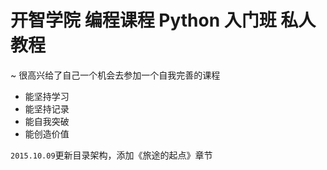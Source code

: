 # 开智学院 编程课程 Python 入门班 私人教程
~ 很高兴给了自己一个机会去参加一个自我完善的课程

- 能坚持学习
- 能坚持记录
- 能自我突破
- 能创造价值

`2015.10.09`更新目录架构，添加《旅途的起点》章节